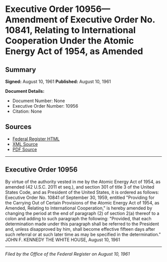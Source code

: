 # Executive Order 10956—Amendment of Executive Order No. 10841, Relating to International Cooperation Under the Atomic Energy Act of 1954, as Amended

## Summary

**Signed:** August 10, 1961
**Published:** August 10, 1961

**Document Details:**
- Document Number: None
- Executive Order Number: 10956
- Citation: None

## Sources
- [Federal Register HTML](https://www.presidency.ucsb.edu/documents/executive-order-10956-amendment-executive-order-no-10841-relating-international)
- [XML Source](None)
- [PDF Source](None)

---

## Executive Order 10956

By virtue of the authority vested in me by the Atomic Energy Act of 1954, as amended (42 U.S.C. 2011 et seq.), and section 301 of title 3 of the United States Code, and as President of the United States, it is ordered as follows:
Executive Order No. 10841 of September 30, 1959, entitled "Providing for the Carrying Out of Certain Provisions of the Atomic Energy Act of 1954, as Amended, Relating to International Cooperation," is hereby amended by changing the period at the end of paragraph (2) of section 2(a) thereof to a colon and adding to such paragraph the following: "Provided, that each determination made under this paragraph shall be referred to the President and, unless disapproved by him, shall become effective fifteen days after such referral or at such later time as may be specified in the determination."
JOHN F. KENNEDY
THE WHITE HOUSE,
August 10, 1961

---

*Filed by the Office of the Federal Register on August 10, 1961*
